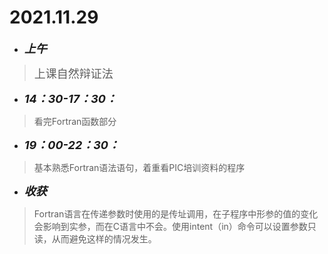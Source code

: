 
#  2021.11.29
* <font size=4>__*上午*__</font>
> <font size=4>上课自然辩证法</font>
* <font size=4>__*14：30-17：30：*__</font>
>看完Fortran函数部分
* <font size=4>__*19：00-22：30：*__</font>
>基本熟悉Fortran语法语句，着重看PIC培训资料的程序
* <font size=4>__*收获*__</font>
>Fortran语言在传递参数时使用的是传址调用，在子程序中形参的值的变化会影响到实参，而在C语言中不会。使用intent（in）命令可以设置参数只读，从而避免这样的情况发生。
